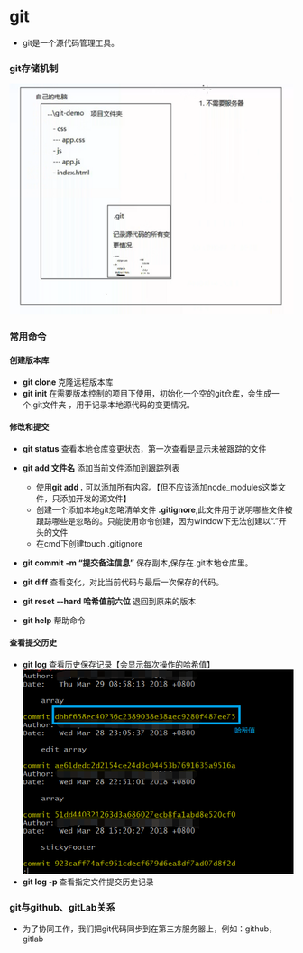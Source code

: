 # git
* git是一个源代码管理工具。
### git存储机制
![image](https://github.com/ericyishi/img-folder/blob/master/summary/tool/gitRunTheory.png)

### 常用命令
#### 创建版本库
  * **git clone <url>** 克隆远程版本库
  * **git init** 在需要版本控制的项目下使用，初始化一个空的git仓库，会生成一个.git文件夹 ，用于记录本地源代码的变更情况。
#### 修改和提交
  * **git status** 查看本地仓库变更状态，第一次查看是显示未被跟踪的文件
  * **git add 文件名** 添加当前文件添加到跟踪列表
    * 使用**git add .** 可以添加所有内容。【但不应该添加node_modules这类文件，只添加开发的源文件】
    * 创建一个添加本地git忽略清单文件 **.gitignore**,此文件用于说明哪些文件被跟踪哪些是忽略的。只能使用命令创建，因为window下无法创建以“.”开头的文件
    * 在cmd下创建touch .gitignore
  * **git commit -m “提交备注信息”** 保存副本,保存在.git本地仓库里。
  * **git diff** 查看变化，对比当前代码与最后一次保存的代码。

  * **git reset --hard 哈希值前六位** 退回到原来的版本
  * **git help** 帮助命令
#### 查看提交历史
  * **git log** 查看历史保存记录【会显示每次操作的哈希值】
  ![image](https://github.com/ericyishi/img-folder/blob/master/summary/tool/gitHash.png)
  * **git log -p <file>** 查看指定文件提交历史记录


### git与github、gitLab关系
  * 为了协同工作，我们把git代码同步到在第三方服务器上，例如：github，gitlab